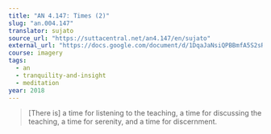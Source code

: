 ```yaml
---
title: "AN 4.147: Times (2)"
slug: "an.004.147"
translator: sujato
source_url: "https://suttacentral.net/an4.147/en/sujato"
external_url: "https://docs.google.com/document/d/1DqaJaNsiQPBBmfA5S2sRAwwvBW2bADLFtUYG4DYm2aI/edit"
course: imagery
tags:
  - an
  - tranquility-and-insight
  - meditation
year: 2018
---
```


> [There is] a time for listening to the teaching, a time for discussing the teaching, a time for serenity, and a time for discernment.
